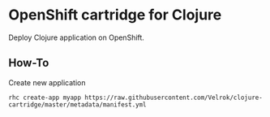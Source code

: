 # OpenShift cartridge for Clojure

Deploy Clojure application on OpenShift.

## How-To

Create new application

```
rhc create-app myapp https://raw.githubusercontent.com/Velrok/clojure-cartridge/master/metadata/manifest.yml
```
